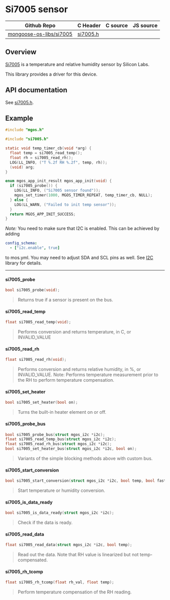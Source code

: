 # Si7005 sensor
| Github Repo | C Header | C source  | JS source |
| ----------- | -------- | --------  | ----------------- |
| [mongoose-os-libs/si7005](https://github.com/mongoose-os-libs/si7005) | [si7005.h](https://github.com/mongoose-os-libs/si7005/tree/master/include/si7005.h) | &nbsp;  | &nbsp;         |



## Overview

[Si7005](https://eu.mouser.com/new/Silicon-Laboratories/silabs-si7005/) is a temperature and relative humidity sensor by Silicon Labs.

This library provides a driver for this device.

## API documentation

See [si7005.h](include/si7005.h).

## Example


```c
#include "mgos.h"

#include "si7005.h"

static void temp_timer_cb(void *arg) {
  float temp = si7005_read_temp();
  float rh = si7005_read_rh();
  LOG(LL_INFO, ("T %.2f RH %.2f", temp, rh));
  (void) arg;
}

enum mgos_app_init_result mgos_app_init(void) {
  if (si7005_probe()) {
    LOG(LL_INFO, ("Si7005 sensor found"));
    mgos_set_timer(1000, MGOS_TIMER_REPEAT, temp_timer_cb, NULL);
  } else {
    LOG(LL_WARN, ("Failed to init temp sensor"));
  }
  return MGOS_APP_INIT_SUCCESS;
}
```

_Note:_ You need to make sure that I2C is enabled. This can be achieved by adding
```yaml
config_schema:
  - ["i2c.enable", true]
```
to mos.yml. You may need to adjust SDA and SCL pins as well.
See [I2C](https://github.com/mongoose-os-libs/i2c) library for details.


 ----- 
#### si7005_probe

```c
bool si7005_probe(void);
```
>  Returns true if a sensor is present on the bus. 
#### si7005_read_temp

```c
float si7005_read_temp(void);
```
>  Performs conversion and returns temperature, in C, or INVALID_VALUE 
#### si7005_read_rh

```c
float si7005_read_rh(void);
```
> 
> Performs conversion and returns relative humidity, in %, or INVALID_VALUE.
> Note: Performs temperature measurement prior to the RH to perform temperature
> compensation.
>  
#### si7005_set_heater

```c
bool si7005_set_heater(bool on);
```
>  Turns the built-in heater element on or off. 
#### si7005_probe_bus

```c
bool si7005_probe_bus(struct mgos_i2c *i2c);
float si7005_read_temp_bus(struct mgos_i2c *i2c);
float si7005_read_rh_bus(struct mgos_i2c *i2c);
bool si7005_set_heater_bus(struct mgos_i2c *i2c, bool on);
```
>  Variants of the simple blocking methods above with custom bus. 
#### si7005_start_conversion

```c
bool si7005_start_conversion(struct mgos_i2c *i2c, bool temp, bool fast);
```
>  Start temperature or humidity conversion. 
#### si7005_is_data_ready

```c
bool si7005_is_data_ready(struct mgos_i2c *i2c);
```
>  Check if the data is ready. 
#### si7005_read_data

```c
float si7005_read_data(struct mgos_i2c *i2c, bool temp);
```
> 
> Read out the data.
> Note that RH value is linearized but not temp-compensated.
>  
#### si7005_rh_tcomp

```c
float si7005_rh_tcomp(float rh_val, float temp);
```
>  Perform temperature compensation of the RH reading. 
